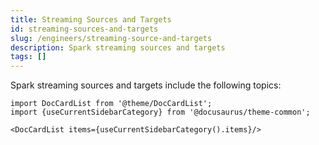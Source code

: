 ```yaml
---
title: Streaming Sources and Targets
id: streaming-sources-and-targets
slug: /engineers/streaming-source-and-targets
description: Spark streaming sources and targets
tags: []
---
```


Spark streaming sources and targets include the following topics:

```mdx-code-block
import DocCardList from '@theme/DocCardList';
import {useCurrentSidebarCategory} from '@docusaurus/theme-common';

<DocCardList items={useCurrentSidebarCategory().items}/>
```
